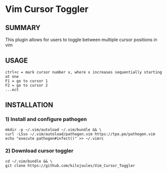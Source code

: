 # Vim Cursor Toggler

## SUMMARY
This plugin allows for users to toggle between multiple cursor positions in vim

## USAGE
    ctrl+c = mark cursor number x, where x increases sequentially starting at one
    F1 = go to cursor 1
    F2 = go to cursor 2
    ...ect

## INSTALLATION
### 1) Install and configure pathogen

    mkdir -p ~/.vim/autoload ~/.vim/bundle && \
    curl -LSso ~/.vim/autoload/pathogen.vim https://tpo.pe/pathogen.vim
    echo "execute pathogen#infect()" >> ~/.vimrc
           
### 2) Download cursor toggler
    cd ~/.vim/bundle && \
    git clone https://github.com/kilojoules/Vim_Cursor_Toggler
